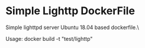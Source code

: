 # Simple Lighttp DockerFile
Simple lighttpd server Ubuntu 18.04 based dockerfile.\

Usage: docker build -t "test/lighttp"

